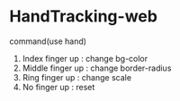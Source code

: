 ﻿# HandTracking-web

command(use hand)

1) Index finger up : change bg-color
2) Middle finger up : change border-radius
3) Ring finger up : change scale
4) No finger up : reset

